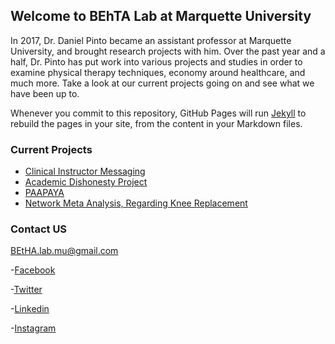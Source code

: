## Welcome to BEhTA Lab at Marquette University

In 2017, Dr. Daniel Pinto became an assistant professor at Marquette University, and brought research projects with him. Over the past year and a half, Dr. Pinto has put work into various projects and studies in order to examine physical therapy techniques, economy around healthcare, and much more. Take a look at our current projects going on and see what we have been up to.

Whenever you commit to this repository, GitHub Pages will run [Jekyll](https://jekyllrb.com/) to rebuild the pages in your site, from the content in your Markdown files.

### Current Projects

- [Clinical Instructor Messaging]()
- [Academic Dishonesty Project]()
- [PAAPAYA]() 
- [Network Meta Analysis, Regarding Knee Replacement]()


### Contact US
BEtHA.lab.mu@gmail.com

-[Facebook]()

-[Twitter](https://twitter.com/BEhTA_Lab)

-[Linkedin]()

-[Instagram]()

